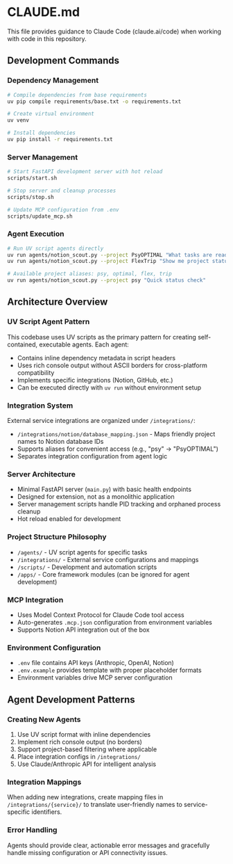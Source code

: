 # CLAUDE.md

This file provides guidance to Claude Code (claude.ai/code) when working with code in this repository.

## Development Commands

### Dependency Management
```bash
# Compile dependencies from base requirements
uv pip compile requirements/base.txt -o requirements.txt

# Create virtual environment
uv venv

# Install dependencies
uv pip install -r requirements.txt
```

### Server Management
```bash
# Start FastAPI development server with hot reload
scripts/start.sh

# Stop server and cleanup processes
scripts/stop.sh

# Update MCP configuration from .env
scripts/update_mcp.sh
```

### Agent Execution
```bash
# Run UV script agents directly
uv run agents/notion_scout.py --project PsyOPTIMAL "What tasks are ready for dev?"
uv run agents/notion_scout.py --project FlexTrip "Show me project status"

# Available project aliases: psy, optimal, flex, trip
uv run agents/notion_scout.py --project psy "Quick status check"
```

## Architecture Overview

### UV Script Agent Pattern
This codebase uses UV scripts as the primary pattern for creating self-contained, executable agents. Each agent:
- Contains inline dependency metadata in script headers
- Uses rich console output without ASCII borders for cross-platform compatibility
- Implements specific integrations (Notion, GitHub, etc.)
- Can be executed directly with `uv run` without environment setup

### Integration System
External service integrations are organized under `/integrations/`:
- `/integrations/notion/database_mapping.json` - Maps friendly project names to Notion database IDs
- Supports aliases for convenient access (e.g., "psy" → "PsyOPTIMAL")
- Separates integration configuration from agent logic

### Server Architecture
- Minimal FastAPI server (`main.py`) with basic health endpoints
- Designed for extension, not as a monolithic application
- Server management scripts handle PID tracking and orphaned process cleanup
- Hot reload enabled for development

### Project Structure Philosophy
- `/agents/` - UV script agents for specific tasks
- `/integrations/` - External service configurations and mappings  
- `/scripts/` - Development and automation scripts
- `/apps/` - Core framework modules (can be ignored for agent development)

### MCP Integration
- Uses Model Context Protocol for Claude Code tool access
- Auto-generates `.mcp.json` configuration from environment variables
- Supports Notion API integration out of the box

### Environment Configuration
- `.env` file contains API keys (Anthropic, OpenAI, Notion)
- `.env.example` provides template with proper placeholder formats
- Environment variables drive MCP server configuration

## Agent Development Patterns

### Creating New Agents
1. Use UV script format with inline dependencies
2. Implement rich console output (no borders)
3. Support project-based filtering where applicable
4. Place integration configs in `/integrations/`
5. Use Claude/Anthropic API for intelligent analysis

### Integration Mappings
When adding new integrations, create mapping files in `/integrations/{service}/` to translate user-friendly names to service-specific identifiers.

### Error Handling
Agents should provide clear, actionable error messages and gracefully handle missing configuration or API connectivity issues.